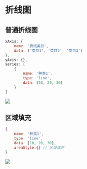 ﻿# 折线图

## 普通折线图

```js
xAxis: {
    name: '折线类目',
    data: ['类目1', '类目2', '类目3']
},
yAxis: {},
series: [
    {
        name: '种类1',
        type: 'line',
        data: [10, 20, 30]
    }
]
```

![](https://cdn.jsdelivr.net/gh/kingmusi/blogImages/img/20210309192537.png)

## 区域填充

```js
{
    name: '种类1',
    type: 'line',
    data: [10, 20, 30],
    areaStyle:{} // 区域填充
}
```



![](https://cdn.jsdelivr.net/gh/kingmusi/blogImages/img/20210309193444.png)